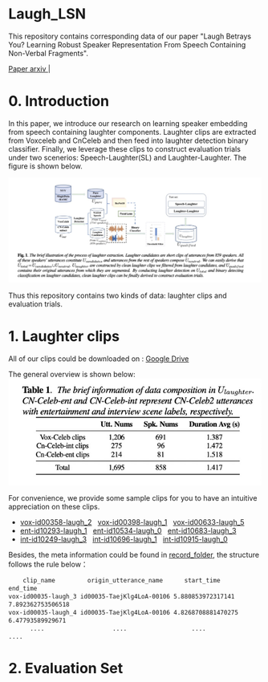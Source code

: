 # Laugh_LSN
This repository contains corresponding data of our paper "Laugh Betrays You? Learning Robust Speaker Representation From Speech Containing Non-Verbal Fragments".

<a href="https://arxiv.org/abs/2210.16028">Paper arxiv </a>  |

# 0. Introduction
In this paper, we introduce our research on learning speaker embedding from speech containing laughter components. Laughter clips are extracted from Voxceleb and CnCeleb and then feed into laughter detection binary classifier. Finally, we leverage these clips to construct evaluation trials under two scenerios: Speech-Laughter(SL) and Laughter-Laughter. The figure is shown below.


![image](https://github.com/nevermoreLin/Laugh_LSN/blob/main/fig/pipeline.jpg?raw=true)
 
Thus this repository contains two kinds of data: laughter clips and evaluation trials.

# 1. Laughter clips 
All of our clips could be downloaded on :
<a href="https://drive.google.com/drive/folders/1kh72qXWssDhkmlAhrboms-teR2RJHOoo?usp=sharing">Google Drive </a>

 The general overview is shown below: ![image](https://github.com/nevermoreLin/Laugh_LSN/blob/main/fig/clips.jpg?raw=true)

For convenience, we provide some sample clips for you to have an intuitive appreciation on these clips.

<ul>
  <li>
    <a href="https://laughter-1304631821.cos.ap-shanghai.myqcloud.com/vox-id00358-laugh_2.mp3">vox-id00358-laugh_2</a>&nbsp&nbsp
    <a href="https://laughter-1304631821.cos.ap-shanghai.myqcloud.com/vox-id00398-laugh_1.mp3">vox-id00398-laugh_1</a>&nbsp&nbsp
    <a href="https://laughter-1304631821.cos.ap-shanghai.myqcloud.com/vox-id00633-laugh_5.mp3">vox-id00633-laugh_5</a>
  </li>
  <li>
    <a href="https://laughter-1304631821.cos.ap-shanghai.myqcloud.com/ent-id10293-laugh_1.mp3">ent-id10293-laugh_1</a>&nbsp&nbsp
    <a href="https://laughter-1304631821.cos.ap-shanghai.myqcloud.com/ent-id10534-laugh_0.mp3">ent-id10534-laugh_0</a>&nbsp&nbsp
    <a href="https://laughter-1304631821.cos.ap-shanghai.myqcloud.com/ent-id10683-laugh_3.mp3">ent-id10683-laugh_3</a>
  </li>
  <li>
    <a href="https://laughter-1304631821.cos.ap-shanghai.myqcloud.com/int-id10249-laugh_3.mp3">int-id10249-laugh_3</a>&nbsp&nbsp
    <a href="https://laughter-1304631821.cos.ap-shanghai.myqcloud.com/int-id10696-laugh_1.mp3">int-id10696-laugh_1</a>&nbsp&nbsp
    <a href="https://laughter-1304631821.cos.ap-shanghai.myqcloud.com/int-id10915-laugh_0.mp3">int-id10915-laugh_0</a>
  </li>
</ul>
Besides, the meta information could be found in <a href="https://github.com/nevermoreLin/Laugh_LSN/tree/main/clips/record">record_folder</a>, the structure follows the rule below：

```
    clip_name         origin_utterance_name      start_time         end_time
vox-id00035-laugh_3 id00035-TaejKlg4LoA-00106 5.880853972317141 7.892362753506518
vox-id00035-laugh_4 id00035-TaejKlg4LoA-00106 4.8268708881470275 6.47793589929671
      ....                   ....                  ....                ....      
```

# 2. Evaluation Set 

